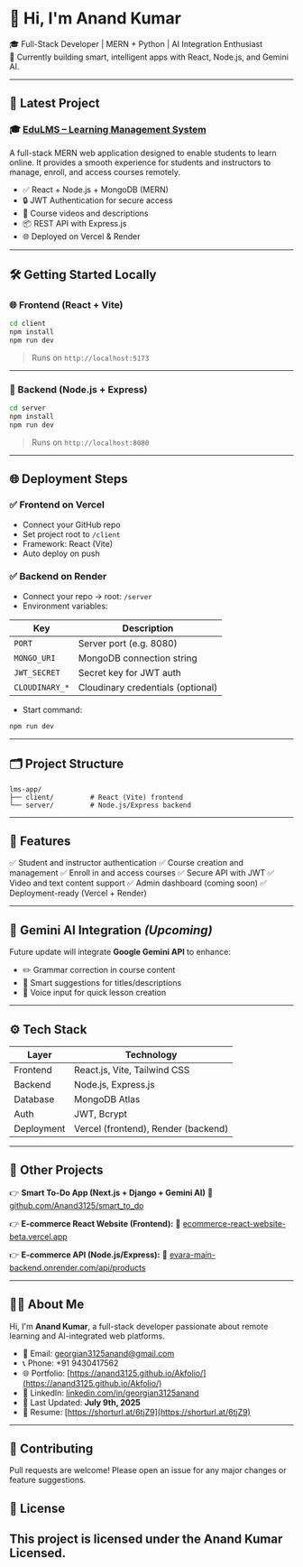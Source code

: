
# 👋 Hi, I'm Anand Kumar

🎓 Full-Stack Developer | MERN + Python | AI Integration Enthusiast  
🌱 Currently building smart, intelligent apps with React, Node.js, and Gemini AI.

---

## 🔭 Latest Project

### 🎓 [EduLMS – Learning Management System](https://github.com/Anand3125/lms-app)

A full-stack MERN web application designed to enable students to learn online. It provides a smooth experience for students and instructors to manage, enroll, and access courses remotely.

- ✅ React + Node.js + MongoDB (MERN)
- 🔒 JWT Authentication for secure access
- 🎥 Course videos and descriptions
- 📦 REST API with Express.js
- 🌐 Deployed on Vercel & Render

---

## 🛠️ Getting Started Locally

### 🌐 Frontend (React + Vite)

```bash
cd client
npm install
npm run dev
````

> Runs on `http://localhost:5173`

---

### 🔧 Backend (Node.js + Express)

```bash
cd server
npm install
npm run dev
```

> Runs on `http://localhost:8080`

---

## 🌐 Deployment Steps

### ✅ Frontend on Vercel

* Connect your GitHub repo
* Set project root to `/client`
* Framework: React (Vite)
* Auto deploy on push

### ✅ Backend on Render

* Connect your repo → root: `/server`
* Environment variables:

| Key            | Description                       |
| -------------- | --------------------------------- |
| `PORT`         | Server port (e.g. 8080)           |
| `MONGO_URI`    | MongoDB connection string         |
| `JWT_SECRET`   | Secret key for JWT auth           |
| `CLOUDINARY_*` | Cloudinary credentials (optional) |

* Start command:

```bash
npm run dev
```

---

## 🗂️ Project Structure

```
lms-app/
├── client/         # React (Vite) frontend
└── server/         # Node.js/Express backend
```

---

## 🎯 Features

✅ Student and instructor authentication
✅ Course creation and management
✅ Enroll in and access courses
✅ Secure API with JWT
✅ Video and text content support
✅ Admin dashboard (coming soon)
✅ Deployment-ready (Vercel + Render)

---

## 🔮 Gemini AI Integration *(Upcoming)*

Future update will integrate **Google Gemini API** to enhance:

* ✏️ Grammar correction in course content
* 🧠 Smart suggestions for titles/descriptions
* 🎤 Voice input for quick lesson creation

---

## ⚙️ Tech Stack

| Layer      | Technology                          |
| ---------- | ----------------------------------- |
| Frontend   | React.js, Vite, Tailwind CSS        |
| Backend    | Node.js, Express.js                 |
| Database   | MongoDB Atlas                       |
| Auth       | JWT, Bcrypt                         |
| Deployment | Vercel (frontend), Render (backend) |

---

## 📌 Other Projects

👉 **Smart To-Do App (Next.js + Django + Gemini AI)**
🔗 [github.com/Anand3125/smart\_to\_do](https://github.com/Anand3125/smart_to_do)

👉 **E-commerce React Website (Frontend):**
🔗 [ecommerce-react-website-beta.vercel.app](https://ecommerce-react-website-beta.vercel.app)

👉 **E-commerce API (Node.js/Express):**
🔗 [evara-main-backend.onrender.com/api/products](https://evara-main-backend.onrender.com/api/products)

---

## 👨‍💻 About Me

Hi, I'm **Anand Kumar**, a full-stack developer passionate about remote learning and AI-integrated web platforms.

* 📧 Email: [georgian3125anand@gmail.com](mailto:georgian3125anand@gmail.com)
* 📞 Phone: +91 9430417562
* 🌐 Portfolio: [https://anand3125.github.io/Akfolio/](https://anand3125.github.io/Akfolio/)
* 🔗 LinkedIn: [linkedin.com/in/georgian3125anand](https://www.linkedin.com/in/georgian3125anand/)
* 📅 Last Updated: **July 9th, 2025**
* 📄 Resume: [https://shorturl.at/6tjZ9](https://shorturl.at/6tjZ9)

---

## 🤝 Contributing

Pull requests are welcome! Please open an issue for any major changes or feature suggestions.
## 📄 License

This project is licensed under the **Anand Kumar Licensed**.
---






